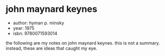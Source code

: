 # john maynard keynes

- author: hyman p. minsky
- year: 1975
- isbn: 9780071593014

the following are my notes on john maynard keynes. this is not a summary.
instead, these are ideas that caught my eye.
